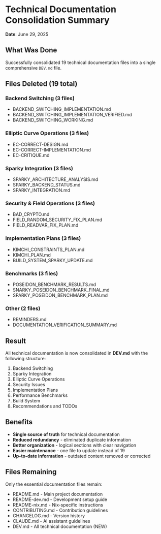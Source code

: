 # Technical Documentation Consolidation Summary

**Date**: June 29, 2025

## What Was Done

Successfully consolidated 19 technical documentation files into a single comprehensive `DEV.md` file.

## Files Deleted (19 total)

### Backend Switching (3 files)
- BACKEND_SWITCHING_IMPLEMENTATION.md
- BACKEND_SWITCHING_IMPLEMENTATION_VERIFIED.md
- BACKEND_SWITCHING_WORKING.md

### Elliptic Curve Operations (3 files)
- EC-CORRECT-DESIGN.md
- EC-CORRECT-IMPLEMENTATION.md
- EC-CRITIQUE.md

### Sparky Integration (3 files)
- SPARKY_ARCHITECTURE_ANALYSIS.md
- SPARKY_BACKEND_STATUS.md
- SPARKY_INTEGRATION.md

### Security & Field Operations (3 files)
- BAD_CRYPTO.md
- FIELD_RANDOM_SECURITY_FIX_PLAN.md
- FIELD_READVAR_FIX_PLAN.md

### Implementation Plans (3 files)
- KIMCHI_CONSTRAINTS_PLAN.md
- KIMCHI_PLAN.md
- BUILD_SYSTEM_SPARKY_UPDATE.md

### Benchmarks (3 files)
- POSEIDON_BENCHMARK_RESULTS.md
- SNARKY_POSEIDON_BENCHMARK_FINAL.md
- SPARKY_POSEIDON_BENCHMARK_PLAN.md

### Other (2 files)
- REMINDERS.md
- DOCUMENTATION_VERIFICATION_SUMMARY.md

## Result

All technical documentation is now consolidated in **DEV.md** with the following structure:
1. Backend Switching
2. Sparky Integration
3. Elliptic Curve Operations
4. Security Issues
5. Implementation Plans
6. Performance Benchmarks
7. Build System
8. Recommendations and TODOs

## Benefits

- **Single source of truth** for technical documentation
- **Reduced redundancy** - eliminated duplicate information
- **Better organization** - logical sections with clear navigation
- **Easier maintenance** - one file to update instead of 19
- **Up-to-date information** - outdated content removed or corrected

## Files Remaining

Only the essential documentation files remain:
- README.md - Main project documentation
- README-dev.md - Development setup guide
- README-nix.md - Nix-specific instructions
- CONTRIBUTING.md - Contribution guidelines
- CHANGELOG.md - Version history
- CLAUDE.md - AI assistant guidelines
- DEV.md - All technical documentation (NEW)
